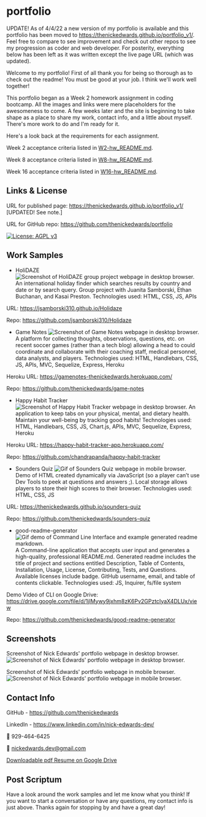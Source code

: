# portfolio
UPDATE! As of 4/4/22 a new version of my portfolio is available and this portfolio has been moved to https://thenickedwards.github.io/portfolio_v1/. Feel free to compare to see improvement and check out other repos to see my progression as coder and web developer.  For posterity, everything below has been left as it was written except the live page URL (which was updated).

Welcome to my portfolio! First of all thank you for being so thorough as to check out the readme! You must be good at your job. I think we'll work well together!

This portfolio began as a Week 2 homework assignment in coding bootcamp. All the images and links were mere placeholders for the awesomeness to come.  A few weeks later and the site is beginning to take shape as a place to share my work, contact info, and a little about myself. There's more work to do and I'm ready for it.

Here's a look back at the requirements for each assignment.

Week 2 acceptance criteria listed in [W2-hw_README.md](/z-archive/W2-hw_README.md).

Week 8 acceptance criteria listed in [W8-hw_README.md](/z-archive/W8-hw_README.md).

Week 16 acceptance criteria listed in [W16-hw_README.md](/z-archive/W16-hw_README.md).

## Links & License
URL for published page: https://thenickedwards.github.io/portfolio_v1/ [UPDATED! See note.]

URL for GitHub repo: https://github.com/thenickedwards/portfolio

[![License: AGPL v3](https://img.shields.io/badge/License-AGPL_v3-blue.svg)](https://www.gnu.org/licenses/agpl-3.0)

## Work Samples
* HoliDAZE
![Screenshot of HoliDAZE group project webpage in desktop browser.](images/holidaze-plac.jpeg)
An international holiday finder which searches results by country and date or by search query.  Group project with Juanita Samborski, Ethan Buchanan, and Kasai Preston. Technologies used: HTML, CSS, JS, APIs

URL: https://jsamborski310.github.io/Holidaze

Repo: https://github.com/jsamborski310/Holidaze

* Game Notes
![Screenshot of Game Notes webpage in desktop browser.](images/app-gamenotes.jpg)
A platform for collecting thoughts, observations, questions, etc. on recent soccer games (rather than a tech blog) allowing a head to could coordinate and collaborate with their coaching staff, medical personnel, data analysts, and players. Technologies used: HTML, Handlebars, CSS, JS, APIs, MVC, Sequelize, Express, Heroku

Heroku URL: https://gamenotes-thenickedwards.herokuapp.com/

Repo: https://github.com/thenickedwards/game-notes

* Happy Habit Tracker
![Screenshot of Happy Habit Tracker webpage in desktop browser.](images/app-habitracker.jpg)
An application to keep tabs on your physical, mental, and dietary health. Maintain your well-being by tracking good habits! Technologies used: HTML, Handlebars, CSS, JS, Chart.js, APIs, MVC, Sequelize, Express, Heroku

Heroku URL: https://happy-habit-tracker-app.herokuapp.com/

Repo: https://github.com/chandrapanda/happy-habit-tracker

* Sounders Quiz
![Gif of Sounders Quiz webpage in mobile browser.](images/app-sounders-quiz-gif-full.gif)
Demo of HTML created dynamically via JavaScript (so a player can’t use Dev Tools to peek at questions and answers ;).  Local storage allows players to store their high scores to their browser. Technologies used: HTML, CSS, JS

URL: https://thenickedwards.github.io/sounders-quiz

Repo: https://github.com/thenickedwards/sounders-quiz

* good-readme-generator
![Gif demo of Command Line Interface and example generated readme markdown.](images/app-good-readme-generator.gif)
A Command-line application that accepts user input and generates a high-quality, professional README.md. Generated readme includes the title of project and sections entitled Description, Table of Contents, Installation, Usage, License, Contributing, Tests, and Questions. Available licenses include badge. GitHub username, email, and table of contents clickable. Technologies used: JS, Inquirer, fs/file system

Demo Video of CLI on Google Drive: https://drive.google.com/file/d/1jIMywy9jxhm8zK6Pv2GPztcIyaX4DLUx/view

Repo: https://github.com/thenickedwards/good-readme-generator


## Screenshots
Screenshot of Nick Edwards' portfolio webpage in desktop browser.
![Screenshot of Nick Edwards' portfolio webpage in desktop browser.](/images/screencapture-nick_edwards-portfolio-update_2022Mar.png)

Screenshot of Nick Edwards' portfolio webpage in mobile browser.
![Screenshot of Nick Edwards' portfolio webpage in mobile browser.](/images/screencapture-nick_edwards-portfolio_mobile-update_2022Mar.png)

## Contact Info
GitHub - https://github.com/thenickedwards

LinkedIn - https://www.linkedin.com/in/nick-edwards-dev/

📱 929-464-6425

📧 nickedwards.dev@gmail.com

[Downloadable pdf Resume on Google Drive](https://drive.google.com/file/d/1MpF32DjePh1AnBQxJnQvAtt_kUL-e0iV/view?usp=sharing)

## Post Scriptum
Have a look around the work samples and let me know what you think! If you want to start a conversation or have any questions, my contact info is just above. Thanks again for stopping by and have a great day!

